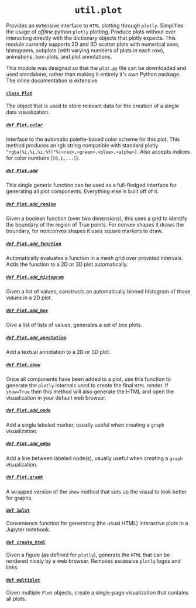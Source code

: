 <h1 align="center"><code>util.plot</code></h1>

Provides an extensive interface to `HTML` plotting through `plotly`. Simplifies the usage of *offline* python `plotly` plotting. Produce plots without ever interacting directly with the dictionary objects that plotly expects. This module currently supports 2D and 3D scatter plots with numerical axes, histograms, subplots (with varying numbers of plots in each row), animations, box-plots, and plot annotations.

This module was designed so that the `plot.py` file can be downloaded and used standalone, rather than making it entirely it's own Python package. The inline documentation is extensive.

#### [`class Plot`](plot.py#L163)

The object that is used to store relevant data for the creation of a single data visualization.

##### [`def Plot.color`](plot.py#L410)

Interface to the automatic palette-based color scheme for this plot. This method produces an rgb string compatible with standard plotly `"rgba(%i,%i,%i,%f)"%(<red>,<green>,<blue>,<alpha>)`. Also accepts indices for color numbers (`[0,1,...]`).

##### [`def Plot.add`](plot.py#L717)

This single generic function can be used as a full-fledged interface for generating all plot components. Everything else is built off of it.

##### [`def Plot.add_region`](plot.py#L469)

Given a boolean function (over two dimensions), this uses a grid to identify the boundary of the region of True points. For convex shapes it draws the boundary, for nonconvex shapes it uses square markers to draw.

##### [`def Plot.add_function`](plot.py#L517)

Automatically evaluates a function in a mesh grid over provided intervals. Adds the function to a 2D or 3D plot automatically.

##### [`def Plot.add_histogram`](plot.py#L604)

Given a list of values, constructs an automatically binned histogram of those values in a 2D plot.

##### [`def Plot.add_box`](plot.py#L674)

Give a list of lists of values, generates a set of box plots.

##### [`def Plot.add_annotation`](plot.py#L939)

Add a textual annotation to a 2D or 3D plot.

##### [`def Plot.show`](plot.py#L1038)

Once all components have been added to a plot, use this function to generate the `plotly` internals used to create the final `HTML` render. If `show=True` then this method will also generate the HTML and open the visualization in your default web browser.

##### [`def Plot.add_node`](plot.py#L1288)

Add a single labeled marker, usually useful when creating a `graph` visualization.

##### [`def Plot.add_edge`](plot.py#L1321)

Add a line between labeled node(s), usually useful when creating a `graph` visualization.

##### [`def Plot.graph`](plot.py#L1268)

A wrapped version of the `show` method that sets up the visual to look better for graphs.

#### [`def iplot`](plot.py#1362)

Convenience function for generating (the usual HTML) interactive plots in a Jupyter notebook.

#### [`def create_html`](plot.py#1384)

Given a figure (as defined for `plotly`), generate the `HTML` that can be rendered nicely by a web browser. Removes excessive `plotly` logos and links.

#### [`def multiplot`](plot.py#1478)

Given multiple `Plot` objects, create a single-page visualization that contains all plots.
